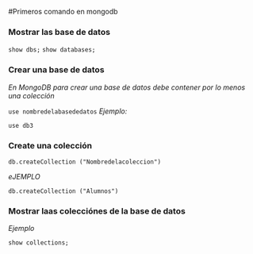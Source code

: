 #Primeros comando en mongodb

### Mostrar las base de datos
`show dbs;`
`show databases;`

### Crear una base de datos 
*En MongoDB para crear una base de datos debe contener por lo menos una colección*

`use nombredelabasededatos`
*Ejemplo:*

`use db3`

### Create una colección

`db.createCollection ("Nombredelacoleccion")`

*eJEMPLO*

`db.createCollection ("Alumnos")`

### Mostrar laas colecciónes de la base de datos

*Ejemplo*

`show collections;`